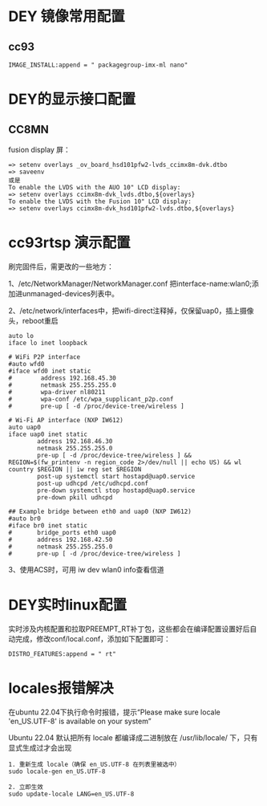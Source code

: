 # DEY 镜像常用配置

## cc93
```
IMAGE_INSTALL:append = " packagegroup-imx-ml nano"

```

# DEY的显示接口配置

## CC8MN
fusion display 屏： 
```
=> setenv overlays _ov_board_hsd101pfw2-lvds_ccimx8m-dvk.dtbo
=> saveenv
或是
To enable the LVDS with the AUO 10" LCD display:
=> setenv overlays ccimx8m-dvk_lvds.dtbo,${overlays}
To enable the LVDS with the Fusion 10" LCD display:
=> setenv overlays ccimx8m-dvk_hsd101pfw2-lvds.dtbo,${overlays}
```

# cc93rtsp 演示配置
刷完固件后，需更改的一些地方：

1、/etc/NetworkManager/NetworkManager.conf
把interface-name:wlan0;添加进unmanaged-devices列表中。

2、/etc/network/interfaces中，把wifi-direct注释掉，仅保留uap0，插上摄像头，reboot重启
```
auto lo
iface lo inet loopback

# WiFi P2P interface
#auto wfd0
#iface wfd0 inet static
#        address 192.168.45.30
#        netmask 255.255.255.0
#        wpa-driver nl80211
#        wpa-conf /etc/wpa_supplicant_p2p.conf
#        pre-up [ -d /proc/device-tree/wireless ]

# Wi-Fi AP interface (NXP IW612)
auto uap0
iface uap0 inet static
        address 192.168.46.30
        netmask 255.255.255.0
        pre-up [ -d /proc/device-tree/wireless ] && REGION=$(fw_printenv -n region_code 2>/dev/null || echo US) && wl country $REGION || iw reg set $REGION
        post-up systemctl start hostapd@uap0.service
        post-up udhcpd /etc/udhcpd.conf
        pre-down systemctl stop hostapd@uap0.service
        pre-down pkill udhcpd

## Example bridge between eth0 and uap0 (NXP IW612)
#auto br0
#iface br0 inet static
#       bridge_ports eth0 uap0
#       address 192.168.42.50
#       netmask 255.255.255.0
#       pre-up [ -d /proc/device-tree/wireless ]
```

3、使用ACS时，可用 iw dev wlan0 info查看信道

# DEY实时linux配置

实时涉及内核配置和拉取PREEMPT_RT补丁包，这些都会在编译配置设置好后自动完成，修改conf/local.conf，添加如下配置即可：
```
DISTRO_FEATURES:append = " rt"
```


# locales报错解决

在ubuntu 22.04下执行命令时报错，提示“Please make sure locale 'en_US.UTF-8' is available on your system”

Ubuntu 22.04 默认把所有 locale 都编译成二进制放在 /usr/lib/locale/ 下，只有显式生成过才会出现
```
1. 重新生成 locale（确保 en_US.UTF-8 在列表里被选中）
sudo locale-gen en_US.UTF-8

2. 立即生效
sudo update-locale LANG=en_US.UTF-8
```
